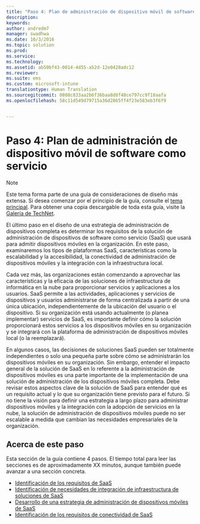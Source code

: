 ```yaml
---
title: "Paso 4: Plan de administración de dispositivo móvil de software como servicio"
description: 
keywords: 
author: andredm7
manager: swadhwa
ms.date: 10/3/2016
ms.topic: solution
ms.prod: 
ms.service: 
ms.technology: 
ms.assetid: ab50bf43-0014-4d55-a52d-12e0428adc12
ms.reviewer: 
ms.suite: ems
ms.custom: microsoft-intune
translationtype: Human Translation
ms.sourcegitcommit: 0808c833aa2b6f36baa8d8f48ce797cc9f18aafa
ms.openlocfilehash: 58c11d549d79715a36d2865ff4f23e583eb3f6f9


---
```


# Paso 4: Plan de administración de dispositivo móvil de software como servicio

>[!NOTE]
>Este tema forma parte de una guía de consideraciones de diseño más extensa. Si desea comenzar por el principio de la guía, consulte el [tema principal](mdm-design-considerations-guide.md). Para obtener una copia descargable de toda esta guía, visite la [Galería de TechNet](https://gallery.technet.microsoft.com/Mobile-Device-Management-7d401582).

El último paso en el diseño de una estrategia de administración de dispositivos completa es determinar los requisitos de la solución de administración de dispositivos de software como servicio (SaaS) que usará para admitir dispositivos móviles en la organización. En este paso, examinaremos los tipos de plataformas SaaS, características como la escalabilidad y la accesibilidad, la conectividad de administración de dispositivos móviles y la integración con la infraestructura local.

Cada vez más, las organizaciones están comenzando a aprovechar las características y la eficacia de las soluciones de infraestructura de informática en la nube para proporcionar servicios y aplicaciones a los usuarios. SaaS permite a las actividades, aplicaciones y servicios de dispositivos y usuarios administrarse de forma centralizada a partir de una única ubicación, independientemente de la ubicación del usuario o el dispositivo. Si su organización está usando actualmente (o planea implementar) servicios de SaaS, es importante definir cómo la solución proporcionará estos servicios a los dispositivos móviles en su organización y se integrará con la plataforma de administración de dispositivos móviles local (o la reemplazará). 

En algunos casos, las decisiones de soluciones SaaS pueden ser totalmente independientes o solo una pequeña parte sobre cómo se administrarán los dispositivos móviles en su organización. Sin embargo, entender el impacto general de la solución de SaaS en lo referente a la administración de dispositivos móviles es una parte importante de la implementación de una solución de administración de los dispositivos móviles completa. </para><para>Debe revisar estos aspectos clave de la solución de SaaS para entender qué es un requisito actual y lo que su organización tiene previsto para el futuro. Si no tiene la visión para definir una estrategia a largo plazo para administrar dispositivos móviles y la integración con la adopción de servicios en la nube, la solución de administración de dispositivos móviles puede no ser escalable a medida que cambian las necesidades empresariales de la organización.

## Acerca de este paso

Esta sección de la guía contiene 4 pasos. El tiempo total para leer las secciones es de aproximadamente XX minutos, aunque también puede avanzar a una sección concreta.

- [Identificación de los requisitos de SaaS](mdm-identify-saas-requirements.md)
- [Identificación de necesidades de integración de infraestructura de soluciones de SaaS](mdm-identify-saas-solution-infrastructure-integration-needs.md)
- [Desarrollo de una estrategia de administración de dispositivos móviles de SaaS](mdm-develop-saas-mdm-strategy.md)
- [Identificación de los requisitos de conectividad de SaaS](mdm-identify-saas-connectivity-requirements.md)



<!--HONumber=Oct16_HO1-->


